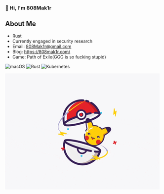 ### 👋 Hi, I'm 808Mak1r

## About Me
- Rust
- Currently engaged in security research
- Email: 808Mak1r@gmail.com
- Blog: https://808mak1r.com/
- Game: Path of Exile(GGG is so fucking stupid)

![macOS](https://img.shields.io/badge/macOS-Monterey-000?style=for-the-badge&logo=apple&logoColor=fff)
![Rust](https://img.shields.io/badge/-Rust-000?style=for-the-badge&logo=rust)
![Kubernetes](https://img.shields.io/badge/-Kubernetes-000?style=for-the-badge&logo=kubernetes)

<img src="https://raw.githubusercontent.com/808Mak1r/808Mak1r/main/pika.gif" alt="pika" width="500px" />

<!--
### Hi there 👋

**808Mak1r/808Mak1r** is a ✨ _special_ ✨ repository because its `README.md` (this file) appears on your GitHub profile.

Here are some ideas to get you started:

- 🔭 I’m currently working on ...
- 🌱 I’m currently learning ...
- 👯 I’m looking to collaborate on ...
- 🤔 I’m looking for help with ...
- 💬 Ask me about ...
- 📫 How to reach me: ...
- 😄 Pronouns: ...
- ⚡ Fun fact: ...
-->
